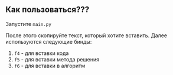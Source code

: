 ## Как пользоваться???

Запустите `main.py`

После этого скопируйте текст, который хотите вставить. Далее используются следующие бинды:
1) `f4` - для вставки кода
2) `f5` - для вставки метода решения
3) `f6` - для вставки в алгоритм
